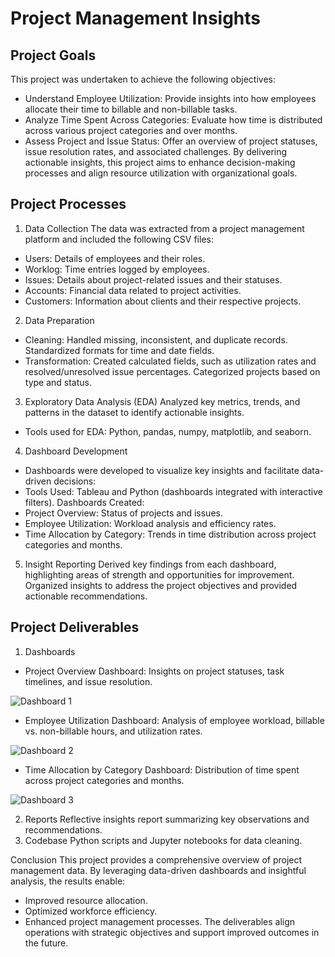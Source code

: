 # Project Management Insights
## Project Goals
This project was undertaken to achieve the following objectives:

* Understand Employee Utilization: Provide insights into how employees allocate their time to billable and non-billable tasks.
* Analyze Time Spent Across Categories: Evaluate how time is distributed across various project categories and over months.
* Assess Project and Issue Status: Offer an overview of project statuses, issue resolution rates, and associated challenges.
By delivering actionable insights, this project aims to enhance decision-making processes and align resource utilization with organizational goals.

## Project Processes
1. Data Collection
The data was extracted from a project management platform and included the following CSV files:
* Users: Details of employees and their roles.
* Worklog: Time entries logged by employees.
* Issues: Details about project-related issues and their statuses.
* Accounts: Financial data related to project activities.
* Customers: Information about clients and their respective projects.
2. Data Preparation
* Cleaning:
Handled missing, inconsistent, and duplicate records.
Standardized formats for time and date fields.
* Transformation:
Created calculated fields, such as utilization rates and resolved/unresolved issue percentages.
Categorized projects based on type and status.
3. Exploratory Data Analysis (EDA)
Analyzed key metrics, trends, and patterns in the dataset to identify actionable insights.
* Tools used for EDA: Python, pandas, numpy, matplotlib, and seaborn.
4. Dashboard Development
* Dashboards were developed to visualize key insights and facilitate data-driven decisions:
* Tools Used: Tableau and Python (dashboards integrated with interactive filters).
Dashboards Created:
* Project Overview: Status of projects and issues.
* Employee Utilization: Workload analysis and efficiency rates.
* Time Allocation by Category: Trends in time distribution across project categories and months.
5. Insight Reporting
Derived key findings from each dashboard, highlighting areas of strength and opportunities for improvement.
Organized insights to address the project objectives and provided actionable recommendations.

## Project Deliverables
1. Dashboards
* Project Overview Dashboard:
Insights on project statuses, task timelines, and issue resolution.

![Dashboard 1](https://github.com/user-attachments/assets/3039b51d-3066-450b-8c93-7d994e932c50)

* Employee Utilization Dashboard:
Analysis of employee workload, billable vs. non-billable hours, and utilization rates.

![Dashboard 2](https://github.com/user-attachments/assets/15a0af24-c5e7-4306-9d62-53198d46df8f)

* Time Allocation by Category Dashboard:
Distribution of time spent across project categories and months.

![Dashboard 3](https://github.com/user-attachments/assets/9458db45-06f0-4096-85e5-d29a0d7b833f)

2. Reports
Reflective insights report summarizing key observations and recommendations.
3. Codebase
Python scripts and Jupyter notebooks for data cleaning.

Conclusion
This project provides a comprehensive overview of project management data. By leveraging data-driven dashboards and insightful analysis, the results enable:
* Improved resource allocation.
* Optimized workforce efficiency.
* Enhanced project management processes.
The deliverables align operations with strategic objectives and support improved outcomes in the future.
